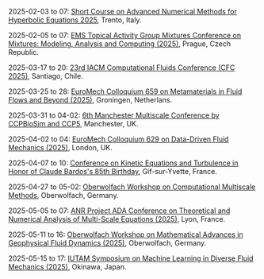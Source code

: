 2025-02-03 to 07: [Short Course on Advanced Numerical Methods for Hyperbolic Equations 2025](https://eventi.unitn.it/en/short-course-advanced-numerical-methods-hyperbolic-equations-2025), Trento, Italy.

2025-02-05 to 07: [EMS Topical Activity Group Mixtures Conference on Mixtures: Modeling, Analysis and Computing (2025)](https://www.karlin.mff.cuni.cz/~prusv/ncmm/conference/mixtures/), Prague, Czech Republic.

2025-03-17 to 20: [23rd IACM Computational Fluids Conference (CFC 2025)](https://cfc2025.iacm.info/ "CFC 2025 focuses on computational fluid dynamics, covering numerical methods for incompressible and compressible flows. Topics include turbulence modeling, mesh adaptation, and high-order schemes, with applications in aerodynamics, environmental flows, and biofluids, emphasizing advanced simulation techniques."), Santiago, Chile.

2025-03-25 to 28: [EuroMech Colloquium 659 on Metamaterials in Fluid Flows and Beyond (2025)](http://659.euromech.org/), Groningen, Netherlans.

2025-03-31 to 04-02: [6th Manchester Multiscale Conference by CCPBioSim and CCP5](https://ccpbiosim.ac.uk/multiscale2025 "This conference explores multiscale modeling, focusing on computational methods for biomolecular and materials systems. Topics include coarse-graining, hybrid quantum-classical simulations, and fluid dynamics, with applications in biophysics, drug discovery, and soft matter, emphasizing integrative simulation techniques."), Manchester, UK.

2025-04-02 to 04: [EuroMech Colloquium 629 on Data-Driven Fluid Mechanics (2025)](https://629.euromech.org/), London, UK.

2025-04-07 to 10: [Conference on Kinetic Equations and Turbulence in Honor of Claude Bardos\'s 85th Birthday](https://bardos-85.sciencesconf.org/?lang=en), Gif-sur-Yvette, France.

2025-04-27 to 05-02: [Oberwolfach Workshop on Computational Multiscale Methods](https://mfo.de/occasion/2518/www_view "This workshop explores computational multiscale methods, covering homogenization, multigrid techniques, and adaptive algorithms. Topics include multiscale fluid dynamics, materials modeling, and applications in engineering and biophysics, emphasizing efficient numerical methods for complex systems."), Oberwolfach, Germany.

2025-05-05 to 07: [ANR Project ADA Conference on Theoretical and Numerical Analysis of Multi-Scale Equations (2025)](https://conf-ada.sciencesconf.org/), Lyon, France.

2025-05-11 to 16: [Oberwolfach Workshop on Mathematical Advances in Geophysical Fluid Dynamics (2025)](https://www.mfo.de/occasion/2520/www_view "This workshop explores geophysical fluid dynamics, focusing on mathematical models for oceanic and atmospheric flows. Topics include turbulence, wave dynamics, and numerical methods for fluid simulations, with applications in climate prediction and weather forecasting, emphasizing computational advancements."), Oberwolfach, Germany.

2025-05-15 to 17: [IUTAM Symposium on Machine Learning in Diverse Fluid Mechanics (2025)](https://iutam.org/events/iutam-symposium-on-machine-learning-in-diverse-fluid-mechanics), Okinawa, Japan.

